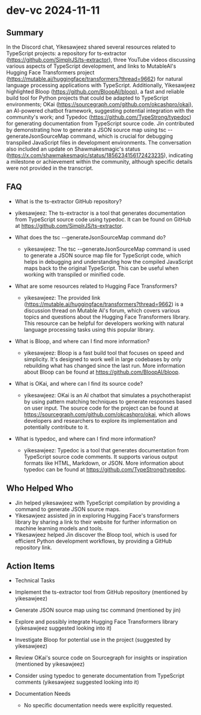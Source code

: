 # dev-vc 2024-11-11

## Summary
 In the Discord chat, Yikesawjeez shared several resources related to TypeScript projects: a repository for ts-extractor (https://github.com/SimplrJS/ts-extractor), three YouTube videos discussing various aspects of TypeScript development, and links to MutableAI's Hugging Face Transformers project (https://mutable.ai/huggingface/transformers?thread=9662) for natural language processing applications with TypeScript. Additionally, Yikesawjeez highlighted Bloop (https://github.com/BloopAI/bloop), a fast and reliable build tool for Python projects that could be adapted to TypeScript environments; OKai (https://sourcegraph.com/github.com/okcashpro/okai), an AI-powered chatbot framework, suggesting potential integration with the community's work; and Typedoc (https://github.com/TypeStrong/typedoc) for generating documentation from TypeScript source code. Jin contributed by demonstrating how to generate a JSON source map using tsc --generateJsonSourceMap command, which is crucial for debugging transpiled JavaScript files in development environments. The conversation also included an update on Shawmakesmagic's status (https://x.com/shawmakesmagic/status/1856234156172423235), indicating a milestone or achievement within the community, although specific details were not provided in the transcript.

## FAQ
 - What is the ts-extractor GitHub repository?
  - yikesawjeez: The ts-extractor is a tool that generates documentation from TypeScript source code using typedoc. It can be found on GitHub at https://github.com/SimplrJS/ts-extractor.

- What does the tsc --generateJsonSourceMap command do?
  - yikesawjeez: The tsc --generateJsonSourceMap command is used to generate a JSON source map file for TypeScript code, which helps in debugging and understanding how the compiled JavaScript maps back to the original TypeScript. This can be useful when working with transpiled or minified code.

- What are some resources related to Hugging Face Transformers?
  - yikesawjeez: The provided link (https://mutable.ai/huggingface/transformers?thread=9662) is a discussion thread on Mutable AI's forum, which covers various topics and questions about the Hugging Face Transformers library. This resource can be helpful for developers working with natural language processing tasks using this popular library.

- What is Bloop, and where can I find more information?
  - yikesawjeez: Bloop is a fast build tool that focuses on speed and simplicity. It's designed to work well in large codebases by only rebuilding what has changed since the last run. More information about Bloop can be found at https://github.com/BloopAI/bloop.

- What is OKai, and where can I find its source code?
  - yikesawjeez: OKai is an AI chatbot that simulates a psychotherapist by using pattern matching techniques to generate responses based on user input. The source code for the project can be found at https://sourcegraph.com/github.com/okcashpro/okai, which allows developers and researchers to explore its implementation and potentially contribute to it.

- What is typedoc, and where can I find more information?
  - yikesawjeez: Typedoc is a tool that generates documentation from TypeScript source code comments. It supports various output formats like HTML, Markdown, or JSON. More information about typedoc can be found at https://github.com/TypeStrong/typedoc.

## Who Helped Who
 - Jin helped yikesawjeez with TypeScript compilation by providing a command to generate JSON source maps.
- Yikesawjeez assisted jin in exploring Hugging Face's transformers library by sharing a link to their website for further information on machine learning models and tools.
- Yikesawjeez helped Jin discover the Bloop tool, which is used for efficient Python development workflows, by providing a GitHub repository link.

## Action Items
 - Technical Tasks
  - Implement the ts-extractor tool from GitHub repository (mentioned by yikesawjeez)
  - Generate JSON source map using tsc command (mentioned by jin)
  - Explore and possibly integrate Hugging Face Transformers library (yikesawjeez suggested looking into it)
  - Investigate Bloop for potential use in the project (suggested by yikesawjeez)
  - Review OKai's source code on Sourcegraph for insights or inspiration (mentioned by yikesawjeez)
  - Consider using typedoc to generate documentation from TypeScript comments (yikesawjeez suggested looking into it)

- Documentation Needs
  - No specific documentation needs were explicitly requested.

